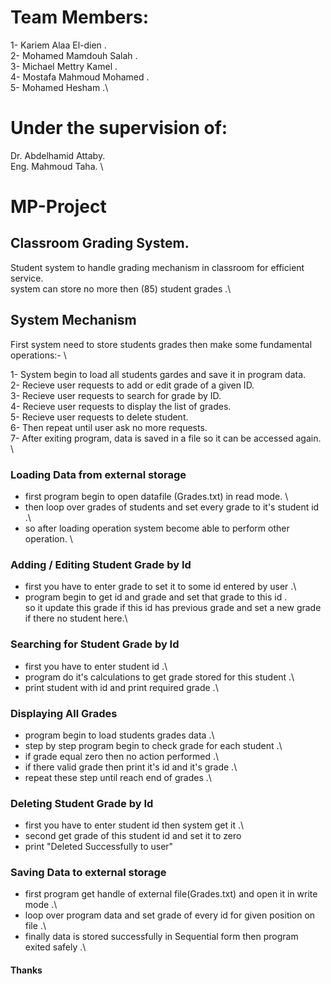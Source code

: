 # Team Members:
  1- Kariem Alaa El-dien .\
  2- Mohamed Mamdouh Salah .\
  3- Michael Mettry Kamel .\
  4- Mostafa Mahmoud Mohamed .\
  5- Mohamed Hesham .\

# Under the supervision of:
  Dr. Abdelhamid Attaby.\
  Eng. Mahmoud Taha. \

# MP-Project
## Classroom Grading System.
Student system to handle grading mechanism in classroom for efficient service. \
system can store no more then (85) student grades .\

## System Mechanism 
First system need to store students grades then make some fundamental operations:- \

1- System begin to load all students gardes and save it in program data. \
2- Recieve user requests to add or edit grade of a given ID. \
3- Recieve user requests to search for grade by ID. \
4- Recieve user requests to display the list of grades.\
5- Recieve user requests to delete student.\
6- Then repeat until user ask no more requests.\
7- After exiting program, data is saved in a file so it can be accessed again. \
    
### Loading Data from external storage
* first program begin to open datafile (Grades.txt) in read mode. \
* then loop over grades of students and set every grade to it's student id .\
* so after loading operation system become able to perform other operation. \

### Adding / Editing Student Grade by Id
* first you have to enter grade to set it to some id entered by user .\
* program begin to get id and grade and set that grade to this id .\
  so it update this grade if this id has previous grade and set a new grade if there no student here.\ 

### Searching for Student Grade by Id
* first you have to enter student id .\
* program do it's calculations to get grade stored for this student .\
* print student with id and print required grade .\

### Displaying All Grades
* program begin to load students grades data .\
* step by step program begin to check grade for each student .\
* if grade equal zero then no action performed .\
* if there valid grade then print it's id and it's grade .\
* repeat these step until reach end of grades .\

### Deleting Student Grade by Id
* first you have to enter student id then system get it .\
* second get grade of this student id and set it to zero
* print "Deleted Successfully to user"

### Saving Data to external storage
* first program get handle of external file(Grades.txt) and open it in write mode .\
* loop over program data and set grade of every id for given position on file .\
* finally data is stored successfully in Sequential form then program exited safely .\

#### Thanks
